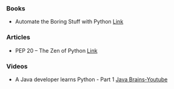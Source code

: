 ### Books

- Automate the Boring Stuff with Python [Link](https://automatetheboringstuff.com/)

### Articles

- PEP 20 – The Zen of Python [Link](https://peps.python.org/pep-0020/)


### Videos 
- A Java developer learns Python - Part 1 [Java Brains-Youtube](https://www.youtube.com/live/VMXoPc6_8pw?si=Y00jnDfkW4w2W2oO)